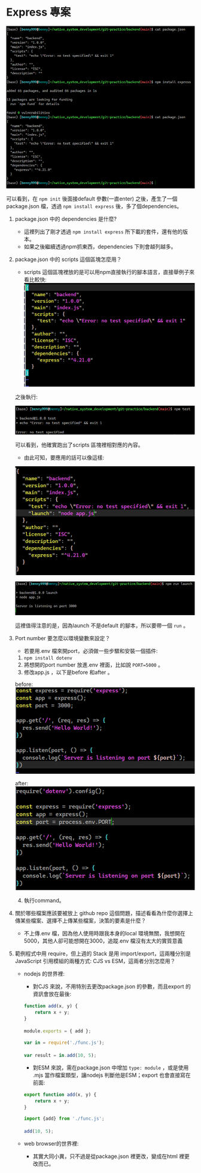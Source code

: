 # Express 專案

![image](https://github.com/bscny/git-practice/blob/main/assets/images/week_03/HW3-1.png)

可以看到，在 `npm init` 後面接default 參數(一直enter) 之後，產生了一個package.json 檔，透過 `npm install express` 後，多了個dependencies。

1. package.json 中的 dependencies 是什麼?
    - 這裡列出了剛才透過 `npm install express` 所下載的套件，還有他的版本。
    - 如果之後繼續透過npm抓東西，dependencies 下則會越列越多。

2. package.json 中的 scripts 這個區塊怎麼用？
    - scripts 這個區塊裡放的是可以用npm直接執行的腳本語言，直接舉例子來看比較快:
    ![image](https://github.com/bscny/git-practice/blob/main/assets/images/week_03/HW3-2.png)
    
    之後執行:

    ![image](https://github.com/bscny/git-practice/blob/main/assets/images/week_03/HW3-3.png)
    
    可以看到，他確實跑出了scripts 區塊裡相對應的內容。
    - 由此可知，要應用的話可以像這樣:


    ![image](https://github.com/bscny/git-practice/blob/main/assets/images/week_03/HW3-4.png)

    ![image](https://github.com/bscny/git-practice/blob/main/assets/images/week_03/HW3-5.png)

    這裡值得注意的是，因為launch 不是default 的腳本，所以要帶一個 `run` 。

3. Port number 要怎麼以環境變數來設定？
    - 若要用.env 檔來開port，必須做一些步驟和安裝一個插件:

    1. `npm install dotenv` 
    2. 將想開的port number 放進.env 裡面，比如說 `PORT=5000` 。
    3. 修改app.js ，以下是before 和after 。

    before:
    ![image](https://github.com/bscny/git-practice/blob/main/assets/images/week_03/HW3-6.png)

    after:
    ![image](https://github.com/bscny/git-practice/blob/main/assets/images/week_03/HW3-7.png)

    4. 執行command。

4. 關於哪些檔案應該要被放上 github repo 這個問題，描述看看為什麼你選擇上傳某些檔案、選擇不上傳某些檔案，決策的要素是什麼？
    - 不上傳.env 檔，因為他人使用時跟我本身的local 環境無關，我想開在5000，其他人卻可能想開在3000，追蹤.env 檔沒有太大的實質意義

5. 範例程式中用 require，但上週的 Stack 是用 import/export，這兩種分別是 JavaScript 引用模組的兩種方式: CJS vs ESM，這兩者分別怎麼用？
    - nodejs 的世界裡:
        - 對CJS 來說，不用特別去更改package.json 的參數，而且export 的資訊會放在最後:
        ```js
        function add(x, y) {
            return x + y;
        }

        module.exports = { add };
        ```
        
        ```js
        var in = require('./func.js');

        var result = in.add(10, 5);
        ```

        - 對ESM 來說，需在package.json 中增加 `type: module` ，或是使用 .mjs 當作檔案類型，讓nodejs 判斷他是ESM；export 也會直接寫在前面:
        ```js
        export function add(x, y) {
            return x + y;
        }
        ```

        ```js
        import {add} from './func.js';

        add(10, 5);
        ```

    - web browser的世界裡:
        - 其實大同小異，只不過是從package.json 裡更改，變成在html 裡更改而已。
